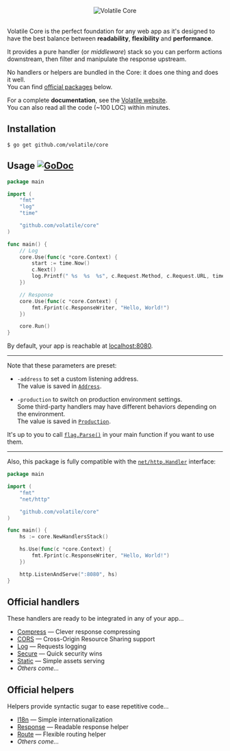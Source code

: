 <p align="center"><img src="http://volatile.whitedevops.com/images/repositories/core/logo.png" alt="Volatile Core" title="Volatile Core"><br><br></p>

Volatile Core is the perfect foundation for any web app as it's designed to have the best balance between **readability**, **flexibility** and **performance**.  

It provides a pure handler (or *middleware*) stack so you can perform actions downstream, then filter and manipulate the response upstream.

No handlers or helpers are bundled in the Core: it does one thing and does it well.  
You can find [official packages](#official-handlers) below.

For a complete **documentation**, see the [Volatile website](http://volatile.whitedevops.com).  
You can also read all the code (~100 LOC) within minutes.

## Installation

```Shell
$ go get github.com/volatile/core
```

## Usage [![GoDoc](https://godoc.org/github.com/volatile/core?status.svg)](https://godoc.org/github.com/volatile/core)

```Go
package main

import (
	"fmt"
	"log"
	"time"

	"github.com/volatile/core"
)

func main() {
	// Log
	core.Use(func(c *core.Context) {
		start := time.Now()
		c.Next()
		log.Printf(" %s  %s  %s", c.Request.Method, c.Request.URL, time.Since(start))
	})

	// Response
	core.Use(func(c *core.Context) {
		fmt.Fprint(c.ResponseWriter, "Hello, World!")
	})

	core.Run()
}
```

By default, your app is reachable at [localhost:8080](http://localhost:8080).

---

Note that these parameters are preset:

- `-address` to set a custom listening address.  
  The value is saved in [`Address`](https://godoc.org/github.com/volatile/core#Address).

- `-production` to switch on production environment settings.  
  Some third-party handlers may have different behaviors depending on the environment.  
  The value is saved in [`Production`](https://godoc.org/github.com/volatile/core#Production).

It's up to you to call [`flag.Parse()`](https://golang.org/pkg/flag/#Parse) in your main function if you want to use them.

---

Also, this package is fully compatible with the [`net/http.Handler`](http://godoc.org/net/http#Handler) interface:

```Go
package main

import (
	"fmt"
	"net/http"

	"github.com/volatile/core"
)

func main() {
	hs := core.NewHandlersStack()

	hs.Use(func(c *core.Context) {
		fmt.Fprint(c.ResponseWriter, "Hello, World!")
	})

	http.ListenAndServe(":8080", hs)
}
```

## Official handlers

These handlers are ready to be integrated in any of your app…

- [Compress](https://github.com/volatile/compress) — Clever response compressing
- [CORS](https://github.com/volatile/cors) — Cross-Origin Resource Sharing support
- [Log](https://github.com/volatile/log) — Requests logging
- [Secure](https://github.com/volatile/secure) — Quick security wins
- [Static](https://github.com/volatile/static) — Simple assets serving
- *Others come…*

## Official helpers

Helpers provide syntactic sugar to ease repetitive code…

- [I18n](https://github.com/volatile/i18n) — Simple internationalization
- [Response](https://github.com/volatile/response) — Readable response helper
- [Route](https://github.com/volatile/route) — Flexible routing helper
- *Others come…*
